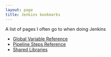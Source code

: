 ```yaml
---
layout: page
title: Jenkins bookmarks
---
```

A list of pages I often go to when doing Jenkins

* [Global Variable Reference](https://qa.nuxeo.org/jenkins/pipeline-syntax/globals)
* [Pipeline Steps Reference](https://jenkins.io/doc/pipeline/steps/)
* [Shared Libraries](https://jenkins.io/doc/book/pipeline/shared-libraries/)
